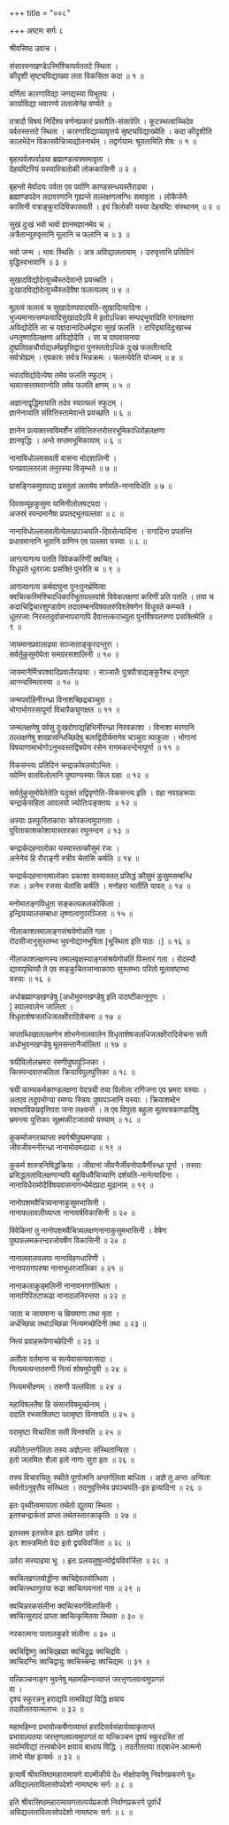 +++
title = "००८"

+++
अष्टमः सर्गः ८  
  
श्रीवसिष्ठ उवाच ।  
  
संसारवनखण्डेऽस्मिंश्चित्पर्वततटे स्थिता ।  
कीदृशी सृष्ट्यविद्याख्या लता विकसिता कदा ॥ १ ॥  
  
वर्णिता कारणाविद्या जगद्यस्या विभूतयः ।  
कार्याविद्या भवारण्ये लतात्वेनेह वर्ण्यते ॥  
  
तत्रादौ विषयं निर्दिश्य वर्णनप्रकारं प्रस्तौति-संसारेति । कूटस्थत्वाच्चिदेव   
पर्वतस्तत्तटे स्थिता । कारणाविद्याव्यावृत्तये सृष्ट्यविद्याख्येति । कदा कीदृशीति   
कालभेदेन विकासवैचित्र्यद्योतनार्थम् । तद्वर्णयामः श्रूयतामिति शेषः ॥ १ ॥  
  
बृहत्पर्वतपर्वाढ्या ब्रह्माण्डत्वक्समावृता ।  
देहयष्टिरियं यस्यास्त्रिलोकी लोककासिनी ॥ २ ॥  
  
बृहन्तो मेर्वादयः पर्वता एव पर्वाणि काण्डसन्धयस्तैराढ्या ।   
ब्रह्माण्डपदेन तदावरणानि गृह्यन्ते तल्लक्षणत्वग्भिः समावृता । लोकैर्जनैः   
कासिनी पत्राङ्कुरादिविकासवती । इयं त्रिलोकी यस्या देहयष्टिः संस्थानम् ॥ २ ॥  
  
सुखं दुःखं भवो भावो ज्ञानमज्ञानमेव च ।  
अत्रैतान्युरुवृत्तानि मूलानि च फलानि च ॥ ३ ॥  
  
भवो जन्म । भावः स्थितिः । अत्र अविद्यालतायाम् । उरुवृत्तानि प्रतिदिनं   
वृद्धिस्वभावानि ॥ ३ ॥  
  
सुखादविद्योदेत्युच्चैस्तदेवान्ते प्रयच्चति ।  
दुःखादविद्योदेत्युच्चैस्तदेवैषा फलत्यलम् ॥ ४ ॥  
  
मूलत्वं फलत्वं च सुखादेरुपपादयति-सुखादित्यादिना ।   
भुज्यमानात्सम्पत्यादिसुखादग्रेऽपि मे इतोऽधिका सम्पद्भूयादिति रागलक्षणा   
अविद्योदेति सा च यज्ञदानादिधर्मद्वारा सुखं फलति । दारिद्र्यादिदुःखाच्च   
धनतृष्णादिलक्षणा अविद्योदेति । सा च पापवासनया   
दुष्प्रतिग्रहचौर्याद्यधर्मप्रवृत्तिद्वारा पुनस्ततोऽधिकं दुःखं फलतीत्यादि   
सर्वत्रोह्यम् । एवकारः सर्वत्र भिन्नक्रमः । फलत्येवेति योज्यम् ॥ ४ ॥  
  
भवादविद्योदेत्येषा तमेव फलति स्फुटम् ।  
भावात्सत्तामवाप्नोति तमेव फलति क्षणम् ॥ ५ ॥  
  
अज्ञानाद्वृद्धिमायाति तदेव स्यात्फलं स्फुटम् ।  
ज्ञानेनायाति संवित्तिस्तामेवान्ते प्रयच्छति ॥ ६ ॥  
  
ज्ञानेन प्रत्यक्तत्त्वविमर्शेन संवित्तिरुत्तरोत्तरभूमिकाधिरोहलक्षणा   
ज्ञानवृद्धिः । अन्ते सप्तमभूमिकायाम् ॥ ६ ॥  
  
नानाविधोल्लासवती वासना मोदशालिनी ।  
घनप्रवालतरला तनुरस्या विजृम्भते ॥ ७ ॥  
  
प्रासङ्गिकमुपपाद्य प्रस्तुतां लतामेव वर्णयति-नानाविधेति ॥ ७ ॥  
  
दिवसव्यूहकुसुमा यामिनीलोलषट्पदा ।  
अजस्रं स्पन्दमानैषा प्रपतद्भूतपल्लवा ॥ ८ ॥  
  
नानाविधोल्लासवतीत्येतत्प्रपञ्चयति-दिवसेत्यादिना । रागादिना प्रपतन्ति   
प्रधावमानानि भूतानि प्राणिन एव पल्लवा यस्याः ॥ ८ ॥  
  
आगत्यागत्य पतति विवेककरिणीं क्वचित् ।  
विधूयते धूतरजाः प्रसक्तिं पुनरेति च ॥ ९ ॥  
  
आगत्यागत्य कर्मवायुना पुनःपुनर्भ्रमित्वा   
क्वचित्कस्मिंश्चिदधिकारिभूतपल्लवांशे विवेकलक्षणां करिणीं प्रति पतति । तया च   
कदाचिद्विचारशुण्डाग्रेण तदालम्बनविषयतरुविश्लेषणेन विधूयते कम्प्यते ।   
धूतरजाः निरस्तदुर्वासनापरागापि दैवात्तत्कराच्युता पुनर्विषयतरुणा प्रसक्तिमेति ॥   
९ ॥  
  
जायमानप्रवालाढ्या सञ्जाताङ्कुरदन्तुरा ।  
सर्वर्तुकुसुमोपेता समग्ररसशालिनी ॥ १० ॥  
  
जायमानैर्मित्रपश्वादिप्रवालैराढ्या । सञ्जातैः पुत्रपौत्राद्यङ्कुरैश्च दन्तुरा   
आनन्दस्मितास्या ॥ १० ॥  
  
जन्मपर्वाहिनीरन्ध्रा विनाशच्छिद्रचञ्चुरा ।  
भोगाभोगरसापूर्णा विचारैकघुणक्षत ॥ ११ ॥  
  
जन्मलक्षणेषु पर्वसु दुःखरोगाद्यहिभिर्नीरन्ध्रा निरवकाशा । विनाशा मरणानि   
तल्लक्षणेषु शाखासन्धिच्छिदेषु बलाद्विदीर्यमाणेव चञ्चुरा व्याकुला । भोगानां   
विषयाणामाभोगोऽनुभवस्तद्विषयेण रसेन रागमकरन्देनापूर्णा ॥ ११ ॥  
  
विकसन्त्यः प्रतिदिनं चन्द्रार्कावलयोऽभितः ।  
व्योम्नि वातविलोलानि पुष्पाण्यस्याः किल ग्रहाः ॥ १२ ॥  
  
सर्वर्तुकुसुमोपेतेतेति यदुक्तं तद्विवृणोति-विकसन्त्य इति । ग्रहा नवग्रहरूपाः   
चन्द्रार्कसहिता आवलयो ज्योतिःपङ्क्तयः ॥ १२ ॥  
  
अस्याः प्रस्फुरिताकाराः कोरकत्वमुपागताः ।  
पूरिताकाशकोशायास्तारका रघुनन्दन ॥ १३ ॥  
  
चन्द्रार्कदहनालोका यस्यास्तत्कौसुमं रजः ।  
अनेनेयं हि रौराङ्गी स्त्रीव चेतांसि कर्षति ॥ १४ ॥  
  
चन्द्रार्कदहनानामालोकाः प्रकाशा यस्यास्तत् प्रसिद्धं कौसुमं कुसुमसम्बन्धि   
रजः । अनेन रजसा चेतांसि कर्षति । मनोहरा भातीति यावत् ॥ १४ ॥  
  
मनोमातङ्गविधुता सङ्कल्पकलकोकिला ।  
इन्द्रियव्यालसम्बाधा तृष्णात्वगुपरञ्जिता ॥ १५ ॥  
  
नीलाकाशतमालाङ्गसंश्रयेणोन्नतिं गता ।  
रोदसीजानुसुस्तम्भा भुवनोद्यानभूषिता [भूस्थिता इति पाठः ।] ॥ १६ ॥  
  
नीलाकाशलक्षणस्य तमालवृक्षस्याङ्गसंश्रयेणोन्नतिं विस्तारं गता । रोदस्यौ   
द्यावापृथिव्यौ ते एव सङ्कुचितजान्वाकाराः सुस्तम्भाः परितो मूलावष्टम्भा   
यस्याः ॥ १६ ॥  
  
अधोब्रह्माण्डखण्डेषु [अधोभुवनखण्डेषु इति पाठष्टीकानुगुणः ।  
] स्वालवालेन जालिता ।  
विधृताशेषजलधिजलक्षीरादिसेचना ॥ १७ ॥  
  
सप्ताब्धिखातलक्षणेन शोभनेनालवालेन विधृताशेषजलधिजलक्षीरादिसेचना सती   
अधोभुवनखण्डेषु मूलसन्तानैर्जालिता ॥ १७ ॥  
  
त्रयीविलोलभ्रमरा रमणीपुष्पपुञ्जिका ।  
चित्स्पन्दवातचलिता क्रियाविपुलपुत्तिका ॥ १८ ॥  
  
त्रयी काम्यकर्मकाण्डलक्षणा वेदत्रयी तया विलोला रागिजना एव भ्रमरा यस्याः ।   
अतएव तदुपभोग्या रमण्यः स्त्रियः पुष्पपञ्जानि यस्याः । क्रियाशब्देन   
स्वाभाविकप्रवृत्तिपरा जना लक्ष्यन्ते । त एव विपुला बहुला मूलपत्रकाण्डादिषु   
भ्रमन्त्यः पुत्तिकाः सूक्ष्मकीटजातयो यस्याम् ॥ १८ ॥  
  
कुकर्माजगरव्याप्ता स्वर्गश्रीपुष्पमण्डपा ।  
जीवजीवननीरन्ध्रा नानामोदमदप्रदा ॥ १९ ॥  
  
कुकर्म शास्त्रनिषिद्धक्रिया । जीवानां जीवनैर्जीवनोपायैर्नीरन्ध्रा पूर्णा । तस्याः   
प्रसिद्धलताविलक्षणान्यपि बहुविधवैचित्र्याणि दर्शयति-नानेत्यादिना ।   
नानाविधैरामोदैर्विषयवासनागन्धैर्मदप्रदा मूढानाम् ॥ १९ ॥  
  
नानोपशमवैचित्र्यनानाकुसुमभासिनी ।  
नानाफलावलीव्याप्ता नानावर्षविकासिनी ॥ २० ॥  
  
विवेकिनां तु नानोपशमवैचित्र्यलक्षणनानाकुसुमभासिनी । वेषेण   
पुष्पफलमकरन्दरजोवर्षेण विकासिनी ॥ २० ॥  
  
नानालवालवलया नानाविहगधारिणी ।  
नानापरागपरुषा नानाभूधरजालिका ॥ २१ ॥  
  
नानाकलाकुड्मलिनी नानावनगणोत्थिता ।  
नानागिरितटारूढा नानादलनिरन्तरा ॥ २२ ॥  
  
जाता च जायमाना च म्रियमाणा तथा मृता ।  
अर्धच्छिन्ना तथाऽच्छिन्ना नित्यमच्छेदिनी तथा ॥ २३ ॥  
  
नित्यं प्रवाहरूपेणाच्छेदिनी ॥ २३ ॥  
  
अतीता वर्तमाना च सत्येवासत्यवत्सदा ।  
नित्यमत्यन्ततरुणी नित्यं शोषमुपेयुषी ॥ २४ ॥  
  
नित्यमभीक्ष्णम् । तरुणी पल्लविता ॥ २४ ॥  
  
महाविषलतैषा हि संसारविषमूर्च्छनाम् ।  
ददाति रभसाश्लिष्टा परामृष्टा विनश्यति ॥ २५ ॥  
  
परामृष्टा विचारिता सती विनश्यति ॥ २५ ॥  
  
स्फीतेऽन्तर्गलिता तस्य अज्ञेऽन्तः संस्थितान्विता ।  
इतो जलमितः शैला इतो नागाः सुरा इतः ॥ २६ ॥  
  
तस्य विचारयितुः स्फीते पूर्णात्मनि अन्तर्गलिता बाधिता । अज्ञे तु अन्तः अन्विता   
सर्वतोऽनुवृत्तैव संस्थिता । तदनुवृत्तिमेव प्रपञ्चयति-इत इत्यादिना ॥ २६ ॥  
  
इतः पृथ्वीत्वमायाता तथेतो द्युतया स्थिता ।  
इतश्चन्द्रार्कतां प्राप्ता तथेतस्तारकाकृतिः ॥ २७ ॥  
  
इतस्तम इतस्तेज इतः खमित उर्वरा ।  
इतः शास्त्रमितो वेदा इतो द्वयविवर्जिता ॥ २८ ॥  
  
उर्वरा सस्याढ्या भूः । इतः प्रलयसुषुप्त्योर्द्वयविवर्जिता ॥ २८ ॥  
  
क्वचित्खगतयोड्डीना क्वचिद्देवतयोत्थिता ।  
क्वचित्स्थाणुतया रूढा क्वचित्पवनतां गता ॥ २९ ॥  
  
क्वचिन्नरकसंलीना क्वचित्स्वर्गविलासिनी ।  
क्वचित्सुरपदं प्राप्ता क्वचित्कृमितया स्थिता ॥ ३० ॥  
  
नरकात्मना पातालकुहरे संलीना ॥ ३० ॥  
  
क्वचिद्विष्णुः क्वचिद्ब्रह्मा क्वचिद्रुद्रः क्वचिद्रविः ।  
क्वचिदग्निः क्वचिद्वायुः क्वचिच्चन्द्रः क्वचिद्यमः ॥ ३१ ॥  
  
यत्किञ्चनाङ्ग भुवनेषु महामहिम्नाव्याप्तं जरत्तृणलवत्वमुपागतं   
वा ।  
दृश्यं स्फुरन्ननु हराद्यपि तामविद्यां विद्धि क्षयाय   
तदतीततयात्मलाभः ॥ ३२ ॥  
  
महामहिम्ना प्रभावोत्कर्षेणाव्याप्तं हरादिसर्वसंहार्यव्याकृतान्तं   
प्रभावाल्पतया जरत्तृणलवत्वमुपागतं वा यत्किञ्चन दृश्यं स्फुरदस्ति तां   
सर्वामविद्यां तत्त्वबोधेन क्षयाय बाधाय विद्धि । तदतीततया तद्बाधेन आत्मनो   
लाभो मोक्ष इत्यर्थः ॥ ३२ ॥  
  
इत्यार्षे श्रीवासिष्ठमहारामायणे वाल्मीकीये दे० मोक्षोपायेषु निर्वाणप्रकरणे पू०   
अविद्यालताविलासोपदेशो नामाष्टमः सर्गः ॥ ८ ॥  
  
इति श्रीवासिष्ठमहारामायणतात्पर्यप्रकाशे निर्वाणप्रकरणे पूर्वार्धे   
अविद्यालताविलासोपदेशो नामाष्टमः सर्गः ॥ ८ ॥  
  